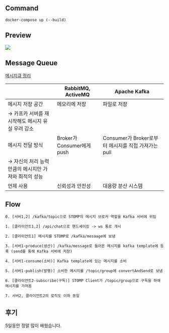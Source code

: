 ## Command

```shell
docker-compose up (--build)
```

## Preview

<img src = "https://github.com/rlatkd/live-chat/blob/main/assets/preview.gif">

## Message Queue

[메시지큐 정리](https://velog.io/@kata/Message-Queue)

|  | RabbitMQ, ActiveMQ | Apache Kafka |
| --- | --- | --- |
| 메시지 저장 공간 | 메모리에 저장 | 파일로 저장
→ 카프카 서버를 재시작해도 메시지 유실 우려 감소 |
| 메시지 전달 방식 | Broker가 Consumer에게 push | Consumer가 Broker로부터 메시지를 직접 가져가는 pull
→ 자신의 처리 능력만큼의 메시지만 가져와 최적의 성능 |
| 언제 사용 | 신뢰성과 안전성 | 대용량 분산 시스템 |

## Flow

```
0. [서버1,2] /kafka/topic으로 STOMP의 메시지 브로커 역할을 Kafka 서버에 위임

1. [클라이언트1,2] /api/chat으로 핸드셰이킹 -> ws 통로 개시

2. [클라이언트1] 메시지를 STOMP로 /kafka/mesaage에 보냄

3. [서버1-produce(생산)] /kafka/message로 들어온 메시지를 kafka template에 등록 (send를 통해 Kafka 서버에 저장)

4. [서버1-consume(소비)] Kafka template에 있는 메시지를 소비

5. [서버1-publish(발행)] 소비한 메시지를 /topic/group에 convertAndSend로 보냄

6. [클라이언트2-subscribe(구독)] STOMP Client가 /topic/group으로 구독을 하여 메시지를 가져옴

7. 서버2, 클라이언트2의 로직도 이하 동일
```


## 후기

5일동안 정말 많이 배웠습니다.
